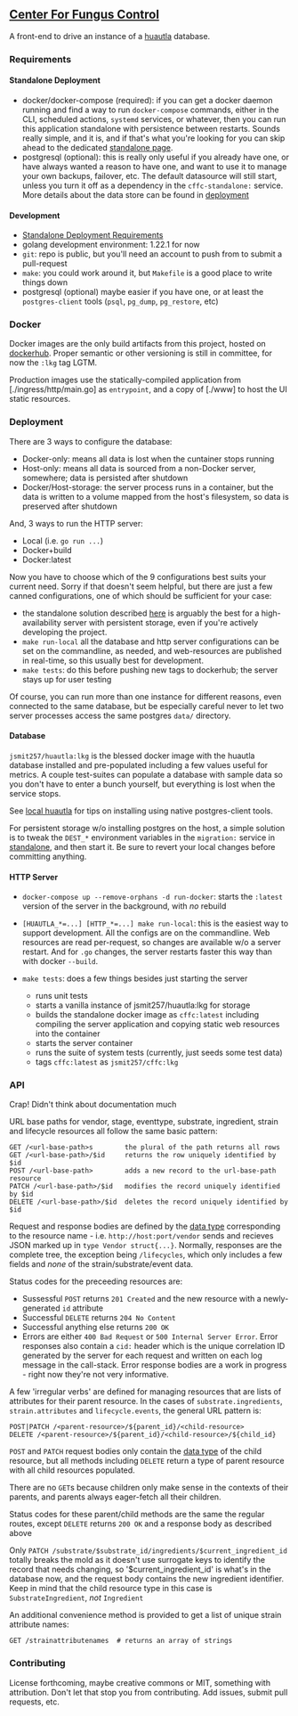 ## [Center For Fungus Control](https://github.com/jsmit257/centerforfunguscontrol)
A front-end to drive an instance of a [huautla](https://jsmit257.github.io/huautla) database.

### Requirements

#### Standalone Deployment
- docker/docker-compose (required): if you can get a docker daemon running and find a way to run `docker-compose` commands, either in the CLI, scheduled actions, `systemd` services, or whatever, then you can run this application standalone with persistence between restarts. Sounds really simple, and it is, and if that's what you're looking for you can skip ahead to the dedicated [standalone page](./standalone/README.md).
- postgresql (optional): this is really only useful if you already have one, or have always wanted a reason to have one, and want to use it to manage your own backups, failover, etc. The default datasource will still start, unless you turn it off as a dependency in the `cffc-standalone:` service. More details about the data store can be found in [deployment](#deployment)

#### Development
- [Standalone Deployment Requirements](#standalone-deployment)
- golang development environment: 1.22.1 for now
- `git`: repo is public, but you'll need an account to push from to submit a pull-request
- `make`: you could work around it, but `Makefile` is a good place to write things down
- postgresql (optional) maybe easier if you have one, or at least the `postgres-client` tools (`psql`, `pg_dump`, `pg_restore`, etc)

### Docker
Docker images are the only build artifacts from this project, hosted on [dockerhub](https://hub.docker.com/repository/docker/jsmit257/cffc/tags?page=1&ordering=last_updated). Proper semantic or other versioning is still in committee, for now the `:lkg` tag LGTM.

Production images use the statically-compiled application from [./ingress/http/main.go] as `entrypoint`, and a copy of [./www] to host the UI static resources.

### Deployment
There are 3 ways to configure the database:
- Docker-only: means all data is lost when the cuntainer stops running
- Host-only: means all data is sourced from a non-Docker server, somewhere; data is persisted after shutdown
- Docker/Host-storage: the server process runs in a container, but the data is written to a volume mapped from the host's filesystem, so data is preserved after shutdown

And, 3 ways to run the HTTP server:
- Local (i.e. `go run ...`)
- Docker+build
- Docker:latest

Now you have to choose which of the 9 configurations best suits your current need. Sorry if that doesn't seem helpful, but there are just a few canned configurations, one of which should be sufficient for your case:
- the standalone solution described [here](./standalone/README.md) is arguably the best for a high-availability server with persistent storage, even if you're actively developing the project.
- `make run-local` all the database and http server configurations can be set on the commandline, as needed, and web-resources are published in real-time, so this usually best for development.
- `make tests`: do this before pushing new tags to dockerhub; the server stays up for user testing

Of course, you can run more than one instance for different reasons, even connected to the same database, but be especially careful never to let two server processes access the same postgres `data/` directory.

#### Database
`jsmit257/huautla:lkg` is the blessed docker image with the huautla database installed and pre-populated including a few values useful for metrics. A couple test-suites can populate a database with sample data so you don't have to enter a bunch yourself, but everything is lost when the service stops.

See [local huautla](https://github.com/jsmit257/huautla/blob/master/README.md#local-database) for tips on installing using native postgres-client tools.

For persistent storage w/o installing postgres on the host, a simple solution is to tweak the `DEST_*` environment variables in the `migration:` service in [standalone](./standalone/docker-compose.yml), and then start it. Be sure to revert your local changes before committing anything.

#### HTTP Server
- `docker-compose up --remove-orphans -d run-docker`: starts the `:latest` version of the server in the background, with *no* rebuild

- `[HUAUTLA_*=...] [HTTP_*=...] make run-local`: this is the easiest way to support development. All the configs are on the commandline. Web resources are read per-request, so changes are available w/o a server restart. And for `.go` changes, the server restarts faster this way than with docker `--build`.

- `make tests`: does a few things besides just starting the server
  - runs unit tests
  - starts a vanilla instance of jsmit257/huautla:lkg for storage
  - builds the standalone docker image as `cffc:latest` including compiling the server application and copying static web resources into the container
  - starts the server container
  - runs the suite of system tests (currently, just seeds some test data)
  - tags `cffc:latest` as `jsmit257/cffc:lkg`

### API
Crap! Didn't think about documentation much

URL base paths for vendor, stage, eventtype, substrate, ingredient, strain and lifecycle resources all follow the same basic pattern:

```
GET /<url-base-path>s        the plural of the path returns all rows
GET /<url-base-path>/$id     returns the row uniquely identified by $id
POST /<url-base-path>        adds a new record to the url-base-path resource
PATCH /<url-base-path>/$id   modifies the record uniquely identified by $id
DELETE /<url-base-path>/$id  deletes the record uniquely identified by $id
```

Request and response bodies are defined by the [data type](https://github.com/jsmit257/huautla/blob/master/types/data.go) corresponding to the resource name - i.e. `http://host:port/vendor` sends and recieves JSON marked up in `type Vendor struct{...}`. Normally, responses are the complete tree, the exception being `/lifecycles`, which only includes a few fields and *none* of the strain/substrate/event data.

Status codes for the preceeding resources are:
- Sussessful `POST` returns `201 Created` and the new resource with a newly-generated `id` attribute
- Successful `DELETE` returns `204 No Content`
- Successful anything else returns `200 OK`
- Errors are either `400 Bad Request` or `500 Internal Server Error`. Error responses also contain a `cid:` header which is the unique correlation ID generated by the server for each request and written on each log message in the call-stack. Error response bodies are a work in progress - right now they're not very informative.

A few 'irregular verbs' are defined for managing resources that are lists of attributes for their parent resource. In the cases of `substrate.ingredients`, `strain.attributes` and `lifecycle.events`, the general URL pattern is:

```
POST|PATCH /<parent-resource>/${parent_id}/<child-resource>
DELETE /<parent-resource>/${parent_id}/<child-resource>/${child_id}
```

`POST` and `PATCH` request bodies only contain the [data type](https://github.com/jsmit257/huautla/blob/master/types/data.go) of the child resource, but all methods including `DELETE` return a type of parent resource with all child resources populated.

There are no `GET`s because children only make sense in the contexts of their parents, and parents always eager-fetch all their children.

Status codes for these parent/child methods are the same the regular routes, except `DELETE` returns `200 OK` and a response body as described above

Only `PATCH /substrate/$substrate_id/ingredients/$current_ingredient_id` totally breaks the mold as it doesn't use surrogate keys to identify the record that needs changing, so '$current_ingredient_id' is what's in the database now, and the request body contains the new ingredient identifier. Keep in mind that the child resource type in this case is `SubstrateIngredient`, *not* `Ingredient`

An additional convenience method is provided to get a list of unique strain attribute names:

```
GET /strainattributenames  # returns an array of strings
```

### Contributing
License forthcoming, maybe creative commons or MIT, something with attribution. Don't let that stop you from contributing. Add issues, submit pull requests, etc.

